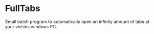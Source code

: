 # FullTabs

Small batch program to automatically open an infinity amount of tabs at your victims windows PC.
